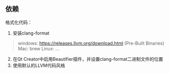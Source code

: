 ## 依赖
格式化代码：
1. 安装clang-format
> windows: https://releases.llvm.org/download.html  (Pre-Built Binaries)
> Mac: brew
> Linux: ...
2. 在Qt Creator中启用Beautifier插件，并设置clang-format二进制文件的位置
3. 使用默认的LLVM代码风格

